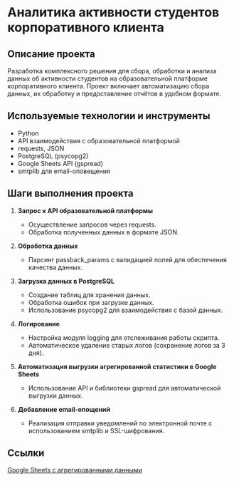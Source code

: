 # Аналитика активности студентов корпоративного клиента

## Описание проекта
Разработка комплексного решения для сбора, обработки и анализа данных об активности студентов на образовательной платформе корпоративного клиента. Проект включает автоматизацию сбора данных, их обработку и предоставление отчётов в удобном формате.

## Используемые технологии и инструменты
- Python
- API взаимодействия с образовательной платформой
- requests, JSON
- PostgreSQL (psycopg2)
- Google Sheets API (gspread)
- smtplib для email-оповещения

## Шаги выполнения проекта
1. **Запрос к API образовательной платформы**
   - Осуществление запросов через requests.
   - Обработка полученных данных в формате JSON.

2. **Обработка данных**
   - Парсинг passback_params с валидацией полей для обеспечения качества данных.

3. **Загрузка данных в PostgreSQL**
   - Создание таблиц для хранения данных.
   - Обработка ошибок при загрузке данных.
   - Использование psycopg2 для взаимодействия с базой данных.

4. **Логирование**
   - Настройка модуля logging для отслеживания работы скрипта.
   - Автоматическое удаление старых логов (сохранение логов за 3 дня).

5. **Автоматизация выгрузки агрегированной статистики в Google Sheets**
   - Использование API и библиотеки gspread для автоматической выгрузки данных.

6. **Добавление email-опощений**
   - Реализация отправки уведомлений по электронной почте с использованием smtplib и SSL-шифрования.

## Ссылки 
[Google Sheets с агрегированными данными](https://docs.google.com/spreadsheets/d/1u_4KJ1bdyWHoDvX4eHNZ-GovTqfNFGvK46OAyNe1cEo/edit?usp=sharing)
